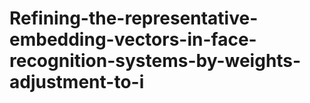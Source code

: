 # Refining-the-representative-embedding-vectors-in-face-recognition-systems-by-weights-adjustment-to-i
